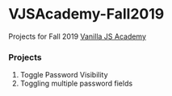 # VJSAcademy-Fall2019

Projects for Fall 2019 [Vanilla JS Academy](https://vanillajsacademy.com/)

### Projects

1. Toggle Password Visibility
2. Toggling multiple password fields
